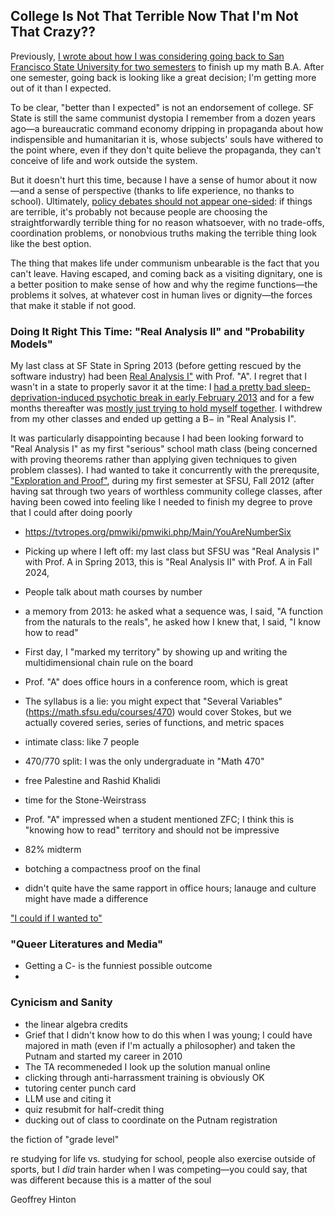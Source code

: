## College Is Not That Terrible Now That I'm Not That Crazy??

Previously, [I wrote about how I was considering going back to San Francisco State University for two semesters](http://zackmdavis.net/blog/2024/05/should-i-finish-my-bachelors-degree/) to finish up my math B.A. After one semester, going back is looking like a great decision; I'm getting more out of it than I expected.

To be clear, "better than I expected" is not an endorsement of college. SF State is still the same communist dystopia I remember from a dozen years ago—a bureaucratic command economy dripping in propaganda about how indispensible and humanitarian it is, whose subjects' souls have withered to the point where, even if they don't quite believe the propaganda, they can't conceive of life and work outside the system.

But it doesn't hurt this time, because I have a sense of humor about it now—and a sense of perspective (thanks to life experience, no thanks to school). Ultimately, [policy debates should not appear one-sided](https://www.readthesequences.com/Policy-Debates-Should-Not-Appear-One-Sided): if things are terrible, it's probably not because people are choosing the straightforwardly terrible thing for no reason whatsoever, with no trade-offs, coordination problems, or nonobvious truths making the terrible thing look like the best option.

The thing that makes life under communism unbearable is the fact that you can't leave. Having escaped, and coming back as a visiting dignitary, one is a better position to make sense of how and why the regime functions—the problems it solves, at whatever cost in human lives or dignity—the forces that make it stable if not good.

### Doing It Right This Time: "Real Analysis II" and "Probability Models"

My last class at SF State in Spring 2013 (before getting rescued by the software industry) had been [Real Analysis I"](https://math.sfsu.edu/courses/370) with Prof. "A". I regret that I wasn't in a state to properly savor it at the time: I [had a pretty bad sleep-deprivation-induced psychotic break in early February 2013](http://zackmdavis.net/blog/2013/03/religious/) and for a few months thereafter was [mostly just trying to hold myself together](http://zackmdavis.net/blog/2013/04/prodrome/). I withdrew from my other classes and ended up getting a B− in "Real Analysis I".

It was particularly disappointing because I had been looking forward to "Real Analysis I" as my first "serious" school math class (being concerned with proving theorems rather than applying given techniques to given problem classes). I had wanted to take it concurrently with the prerequsite, ["Exploration and Proof"](https://math.sfsu.edu/courses/301), during my first semester at SFSU, Fall 2012 (after having sat through two years of worthless community college classes, after having been cowed into feeling like I needed to finish my degree to prove that I could after doing poorly









 * https://tvtropes.org/pmwiki/pmwiki.php/Main/YouAreNumberSix

 * Picking up where I left off: my last class but SFSU was "Real Analysis I" with Prof. A in Spring 2013, this is "Real Analysis II" with Prof. A in Fall 2024,
  * People talk about math courses by number
 * a memory from 2013: he asked what a sequence was, I said, "A function from the naturals to the reals", he asked how I knew that, I said, "I know how to read"
 * First day, I "marked my territory" by showing up and writing the multidimensional chain rule on the board
 * Prof. "A" does office hours in a conference room, which is great
 * The syllabus is a lie: you might expect that "Several Variables" (https://math.sfsu.edu/courses/470) would cover Stokes, but we actually covered series, series of functions, and metric spaces
 * intimate class: like 7 people
 * 470/770 split: I was the only undergraduate in "Math 470"
 * free Palestine and Rashid Khalidi
 * time for the Stone-Weirstrass
 * Prof. "A" impressed when a student mentioned ZFC; I think this is "knowing how to read" territory and should not be impressive
 * 82% midterm
 * botching a compactness proof on the final
 * didn't quite have the same rapport in office hours; lanauge and culture might have made a difference

["I could if I wanted to"](https://www.youtube.com/watch?v=GUuU99c_9mY)

### "Queer Literatures and Media"

 * Getting a C- is the funniest possible outcome
 * 
 
### Cynicism and Sanity

 * the linear algebra credits
 * Grief that I didn't know how to do this when I was young; I could have majored in math (even if I'm actually a philosopher) and taken the Putnam and started my career in 2010
 * The TA recommeneded I look up the solution manual online 
 * clicking through anti-harrassment training is obviously OK
 * tutoring center punch card
 * LLM use and citing it
 * quiz resubmit for half-credit thing
 * ducking out of class to coordinate on the Putnam registration

the fiction of "grade level"

re studying for life vs. studying for school, people also exercise outside of sports, but I _did_ train harder when I was competing—you could say, that was different because this is a matter of the soul

Geoffrey Hinton
